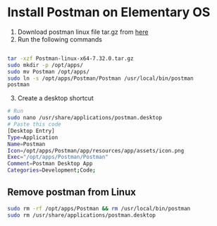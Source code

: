 # Install Postman on Elementary OS

1. Download postman linux file tar.gz from [here](https://www.postman.com/downloads/)
2. Run the following commands
  ```bash

  tar -xzf Postman-linux-x64-7.32.0.tar.gz
  sudo mkdir -p /opt/apps/
  sudo mv Postman /opt/apps/
  sudo ln -s /opt/apps/Postman/Postman /usr/local/bin/postman
  postman
  ```
3. Create a desktop shortcut
```bash
# Run
sudo nano /usr/share/applications/postman.desktop
# Paste this code
[Desktop Entry]
Type=Application
Name=Postman
Icon=/opt/apps/Postman/app/resources/app/assets/icon.png
Exec="/opt/apps/Postman/Postman"
Comment=Postman Desktop App
Categories=Development;Code;
```

## Remove postman from Linux

```bash
sudo rm -rf /opt/apps/Postman && rm /usr/local/bin/postman
sudo rm /usr/share/applications/postman.desktop
```
